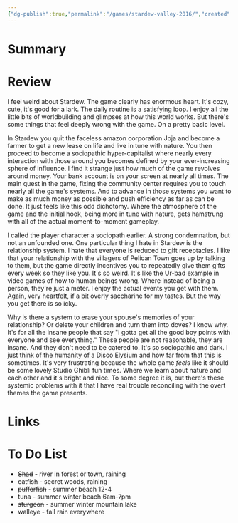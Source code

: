 ```yaml
---
{"dg-publish":true,"permalink":"/games/stardew-valley-2016/","created":"2024-07-05","updated":"2024-07-11"}
---
```



# Summary

# Review

I feel weird about Stardew. The game clearly has enormous heart. It's cozy, cute, it's good for a lark. The daily routine is a satisfying loop. I enjoy all the little bits of worldbuilding and glimpses at how this world works. But there's some things that feel deeply wrong with the game. On a pretty basic level.

In Stardew you quit the faceless amazon corporation Joja and become a farmer to get a new lease on life and live in tune with nature. You then proceed to become a sociopathic hyper-capitalist where nearly every interaction with those around you becomes defined by your ever-increasing sphere of influence. I find it strange just how much of the game revolves around money. Your bank account is on your screen at nearly all times. The main quest in the game, fixing the community center requires you to touch nearly all the game's systems. And to advance in those systems you want to make as much money as possible and push efficiency as far as can be done. It just feels like this odd dichotomy. Where the atmosphere of the game and the initial hook, being more in tune with nature, gets hamstrung with all of the actual moment-to-moment gameplay.

I called the player character a sociopath earlier. A strong condemnation, but not an unfounded one. One particular thing I hate in Stardew is the relationship system. I hate that everyone is reduced to gift receptacles. I like that your relationship with the villagers of Pelican Town goes up by talking to them, but the game directly incentives you to repeatedly give them gifts every week so they like you. It's so weird. It's like the Ur-bad example in video games of how to human beings wrong. Where instead of being a person, they're just a meter. I enjoy the actual events you get with them. Again, very heartfelt, if a bit overly saccharine for my tastes. But the way you get there is so icky.

Why is there a system to erase your spouse's memories of your relationship? Or delete your children and turn them into doves? I know why. It's for all the insane people that say "I gotta get all the good boy points with everyone and see everything." These people are not reasonable, they are insane. And they don't need to be catered to. It's so sociopathic and dark. I just think of the humanity of a Disco Elysium and how far from that this is sometimes. It's very frustrating because the whole game *feel*s like it should be some lovely Studio Ghibli fun times. Where we learn about nature and each other and it's bright and nice. To some degree it is, but there's these systemic problems with it that I have real trouble reconciling with the overt themes the game presents.

# Links

# To Do List
- ~~Shad~~ - river in forest or town, raining
- ~~catfish~~ - secret woods, raining
- ~~pufferfish~~ - summer beach 12-4
- ~~tuna~~ - summer winter beach 6am-7pm
- ~~sturgeon~~ - summer winter mountain lake
- walleye - fall rain everywhere